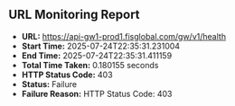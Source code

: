 ## URL Monitoring Report

- **URL:** https://api-gw1-prod1.fisglobal.com/gw/v1/health
- **Start Time:** 2025-07-24T22:35:31.231004
- **End Time:** 2025-07-24T22:35:31.411159
- **Total Time Taken:** 0.180155 seconds
- **HTTP Status Code:** 403
- **Status:** Failure
- **Failure Reason:** HTTP Status Code: 403
